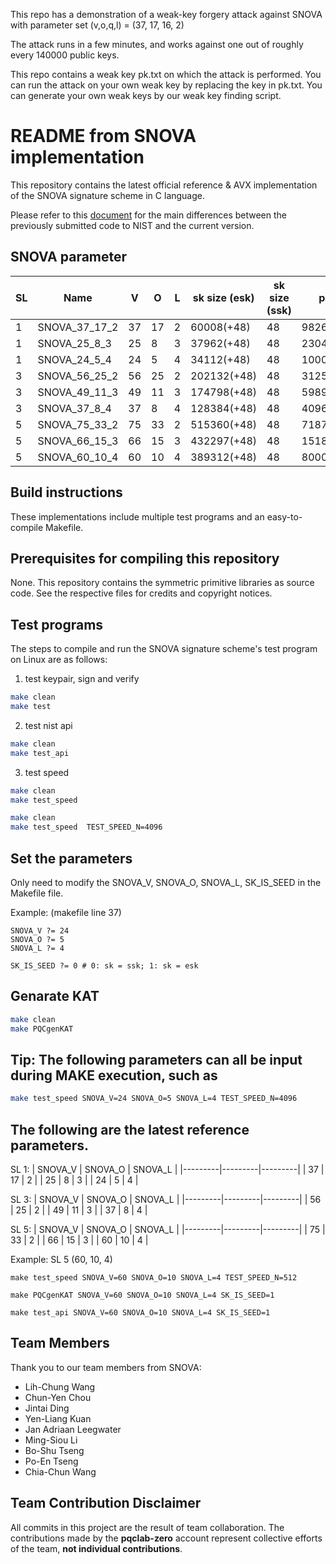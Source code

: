 This repo has a demonstration of a weak-key forgery attack against SNOVA with parameter set (v,o,q,l) = (37, 17, 16, 2)

The attack runs in a few minutes, and works against one out of roughly every 140000 public keys. 

This repo contains a weak key pk.txt on which the attack is performed. You can run the attack on your own weak key by replacing the key in pk.txt. 
You can generate your own weak keys by our weak key finding script.




README from SNOVA implementation
=======
This repository contains the latest official reference & AVX implementation of the SNOVA signature scheme in C language.

Please refer to this [document](https://github.com/PQCLAB-SNOVA/SNOVA/blob/main/doc/NIST_Submission_Source_Code_Differences_Document.md) for the main differences between the previously submitted code to NIST and the current version.

SNOVA parameter
-------
| SL |         Name  |  V |  O |  L | sk size (esk) | sk size (ssk) |    pk size   | sign size  |
|----| --------------|----|----|----|---------------|---------------|--------------|------------|
|  1 | SNOVA_37_17_2 | 37 | 17 |  2 |    60008(+48) |            48 |    9826(+16) |   108(+16) |
|  1 |  SNOVA_25_8_3 | 25 |  8 |  3 |    37962(+48) |            48 |    2304(+16) | 148.5(+16) |
|  1 |  SNOVA_24_5_4 | 24 |  5 |  4 |    34112(+48) |            48 |    1000(+16) |   232(+16) |
|  3 | SNOVA_56_25_2 | 56 | 25 |  2 |   202132(+48) |            48 |   31250(+16) |   162(+16) |
|  3 | SNOVA_49_11_3 | 49 | 11 |  3 |   174798(+48) |            48 |  5989.5(+16) |   270(+16) |
|  3 |  SNOVA_37_8_4 | 37 |  8 |  4 |   128384(+48) |            48 |    4096(+16) |   360(+16) |
|  5 | SNOVA_75_33_2 | 75 | 33 |  2 |   515360(+48) |            48 |   71874(+16) |   216(+16) |
|  5 | SNOVA_66_15_3 | 66 | 15 |  3 |   432297(+48) |            48 | 15187.5(+16) | 364.5(+16) |
|  5 | SNOVA_60_10_4 | 60 | 10 |  4 |   389312(+48) |            48 |    8000(+16) |   560(+16) |

Build instructions
-------
These implementations include multiple test programs and an easy-to-compile Makefile.

Prerequisites for compiling this repository
-------
None.
This repository contains the symmetric primitive libraries as source code. See the respective files for credits and copyright notices.

Test programs
-------
The steps to compile and run the SNOVA signature scheme's test program on Linux are as follows:

1. test keypair, sign and verify
```bash
make clean
make test
```
2. test nist api
```bash
make clean
make test_api
```
3. test speed
```bash
make clean
make test_speed
```
```bash
make clean
make test_speed  TEST_SPEED_N=4096
```

Set the parameters
-------
Only need to modify the SNOVA_V, SNOVA_O, SNOVA_L, SK_IS_SEED in the Makefile file.

Example: (makefile line 37)
```make
SNOVA_V ?= 24
SNOVA_O ?= 5
SNOVA_L ?= 4

SK_IS_SEED ?= 0 # 0: sk = ssk; 1: sk = esk
```

Genarate KAT
-------
```bash
make clean
make PQCgenKAT
```

Tip: The following parameters can all be input during MAKE execution, such as
-------
```bash
make test_speed SNOVA_V=24 SNOVA_O=5 SNOVA_L=4 TEST_SPEED_N=4096
```

The following are the latest reference parameters.
-------

SL 1: 
| SNOVA_V | SNOVA_O | SNOVA_L |
|---------|---------|---------|
|      37 |      17 |       2 |
|      25 |       8 |       3 |
|      24 |       5 |       4 |

SL 3: 
| SNOVA_V | SNOVA_O | SNOVA_L |
|---------|---------|---------|
|      56 |      25 |       2 |
|      49 |      11 |       3 |
|      37 |       8 |       4 |

SL 5: 
| SNOVA_V | SNOVA_O | SNOVA_L |
|---------|---------|---------|
|      75 |      33 |       2 |
|      66 |      15 |       3 |
|      60 |      10 |       4 |


Example:
SL 5 (60, 10, 4)
```
make test_speed SNOVA_V=60 SNOVA_O=10 SNOVA_L=4 TEST_SPEED_N=512
```
```
make PQCgenKAT SNOVA_V=60 SNOVA_O=10 SNOVA_L=4 SK_IS_SEED=1
```
```
make test_api SNOVA_V=60 SNOVA_O=10 SNOVA_L=4 SK_IS_SEED=1
```


## Team Members

Thank you to our team members from SNOVA:

- Lih-Chung Wang
- Chun-Yen Chou
- Jintai Ding
- Yen-Liang Kuan
- Jan Adriaan Leegwater
- Ming-Siou Li
- Bo-Shu Tseng
- Po-En Tseng
- Chia-Chun Wang

## Team Contribution Disclaimer
All commits in this project are the result of team collaboration. The contributions made by the **pqclab-zero** account represent collective efforts of the team, **not individual contributions**.
